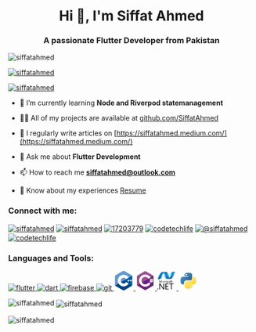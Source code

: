 <h1 align="center">Hi 👋, I'm Siffat Ahmed</h1>
<h3 align="center">A passionate Flutter Developer from Pakistan</h3>

<p align="left"> <img src="https://komarev.com/ghpvc/?username=siffatahmed&label=Profile%20views&color=0e75b6&style=flat" alt="siffatahmed" /> </p>

<p align="left"> <a href="https://github.com/ryo-ma/github-profile-trophy"><img src="https://github-profile-trophy.vercel.app/?username=siffatahmed" alt="siffatahmed" /></a> </p>

<p align="left"> <a href="https://twitter.com/siffatahmed" target="blank"><img src="https://img.shields.io/twitter/follow/siffatahmed?logo=twitter&style=for-the-badge" alt="siffatahmed" /></a> </p>

- 🌱 I’m currently learning **Node and Riverpod statemanagement**

- 👨‍💻 All of my projects are available at [github.com/SiffatAhmed](github.com/SiffatAhmed)

- 📝 I regularly write articles on [https://siffatahmed.medium.com/](https://siffatahmed.medium.com/)

- 💬 Ask me about **Flutter Development**

- 📫 How to reach me **siffatahmed@outlook.com**

- 📄 Know about my experiences [Resume](https://drive.google.com/file/d/1UdC5XSjKcvHJuBUGLJ10DF1uAkukBZQE/view?usp=drive_link)

<h3 align="left">Connect with me:</h3>
<p align="left">
<a href="https://twitter.com/siffatahmed" target="blank"><img align="center" src="https://raw.githubusercontent.com/rahuldkjain/github-profile-readme-generator/master/src/images/icons/Social/twitter.svg" alt="siffatahmed" height="30" width="40" /></a>
<a href="https://linkedin.com/in/siffatahmed" target="blank"><img align="center" src="https://raw.githubusercontent.com/rahuldkjain/github-profile-readme-generator/master/src/images/icons/Social/linked-in-alt.svg" alt="siffatahmed" height="30" width="40" /></a>
<a href="https://stackoverflow.com/users/17203779" target="blank"><img align="center" src="https://raw.githubusercontent.com/rahuldkjain/github-profile-readme-generator/master/src/images/icons/Social/stack-overflow.svg" alt="17203779" height="30" width="40" /></a>
<a href="https://instagram.com/codetechlife" target="blank"><img align="center" src="https://raw.githubusercontent.com/rahuldkjain/github-profile-readme-generator/master/src/images/icons/Social/instagram.svg" alt="codetechlife" height="30" width="40" /></a>
<a href="https://medium.com/@siffatahmed" target="blank"><img align="center" src="https://raw.githubusercontent.com/rahuldkjain/github-profile-readme-generator/master/src/images/icons/Social/medium.svg" alt="@siffatahmed" height="30" width="40" /></a>
<a href="https://www.youtube.com/c/codetechlife" target="blank"><img align="center" src="https://raw.githubusercontent.com/rahuldkjain/github-profile-readme-generator/master/src/images/icons/Social/youtube.svg" alt="codetechlife" height="30" width="40" /></a>
</p>

<h3 align="left">Languages and Tools:</h3>
<p align="left"> 
   <a href="https://flutter.dev" target="_blank" rel="noreferrer"> <img src="https://www.vectorlogo.zone/logos/flutterio/flutterio-icon.svg" alt="flutter" width="40" height="40"/> </a><a href="https://dart.dev" target="_blank" rel="noreferrer"> <img src="https://www.vectorlogo.zone/logos/dartlang/dartlang-icon.svg" alt="dart" width="40" height="40"/> </a><a href="https://firebase.google.com/" target="_blank" rel="noreferrer"> <img src="https://www.vectorlogo.zone/logos/firebase/firebase-icon.svg" alt="firebase" width="40" height="40"/> </a>  <a href="https://git-scm.com/" target="_blank" rel="noreferrer"> <img src="https://www.vectorlogo.zone/logos/git-scm/git-scm-icon.svg" alt="git" width="40" height="40"/> </a>
  <a href="https://www.w3schools.com/cpp/" target="_blank" rel="noreferrer"> <img src="https://raw.githubusercontent.com/devicons/devicon/master/icons/cplusplus/cplusplus-original.svg" alt="cplusplus" width="40" height="40"/> </a> <a href="https://www.w3schools.com/cs/" target="_blank" rel="noreferrer"> <img src="https://raw.githubusercontent.com/devicons/devicon/master/icons/csharp/csharp-original.svg" alt="csharp" width="40" height="40"/> </a> <a href="https://dotnet.microsoft.com/" target="_blank" rel="noreferrer"> <img src="https://raw.githubusercontent.com/devicons/devicon/master/icons/dot-net/dot-net-original-wordmark.svg" alt="dotnet" width="40" height="40"/> </a>  <a href="https://www.python.org" target="_blank" rel="noreferrer"> <img src="https://raw.githubusercontent.com/devicons/devicon/master/icons/python/python-original.svg" alt="python" width="40" height="40"/> </a> </p>

<p><img align="left" src="https://github-readme-stats.vercel.app/api/top-langs?username=siffatahmed&show_icons=true&locale=en&layout=compact" alt="siffatahmed" /></p>

<p>&nbsp;<img align="center" src="https://github-readme-stats.vercel.app/api?username=siffatahmed&show_icons=true&locale=en" alt="siffatahmed" /></p>

<p><img align="center" src="https://github-readme-streak-stats.herokuapp.com/?user=siffatahmed&" alt="siffatahmed" /></p>
